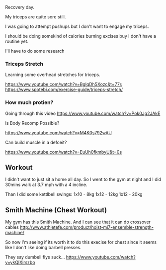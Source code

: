 Recovery day.

My triceps are quite sore still.

I was going to attempt pushups but I don't want to engage my triceps.

I should be doing somekind of calories burning excises buy I don't have a routine yet.

I'll have to do some research

### Triceps Stretch

Learning some overhead stretches for triceps.

https://www.youtube.com/watch?v=BglqDh5Xozc&t=77s
https://www.spotebi.com/exercise-guide/triceps-stretch/

### How much protien?

Going through this video
https://www.youtube.com/watch?v=Pok0Jg2JAkE

Is Body Recomp Possible?

https://www.youtube.com/watch?v=M4K0s792wAU

Can build muscle in a defceit?

https://www.youtube.com/watch?v=EuUh0fkmbyU&t=0s

## Workout

I didn't want to just sit a home all day.
So I went to the gym at night and I did 30mins walk at 3.7 mph with a 4 incline.

Than I did some kettlbell swings:
1x10 - 8kg
1x12 - 12kg
1x12 - 20kg


## Smith Machine (Chest Workout)

My gym has this Smith Machine.
And I can see that it can do crossover cables
http://www.athletefe.com/product/hoist-mi7-ensemble-strength-machine/

So now I'm seeing if its worth it to do this execise for chest
since it seems like I don't like doing barbell presses.

They say dumbell flys suck...
https://www.youtube.com/watch?v=ykQlXirszbo